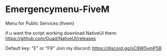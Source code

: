 # Emergencymenu-FiveM
Menu for Public Services (fivem)


if u want the script working download NativeUI there: https://github.com/Guad/NativeUI/releases

Default key: "E" or "F9"
Join my discord: https://discord.gg/sC8W5ymP5B
